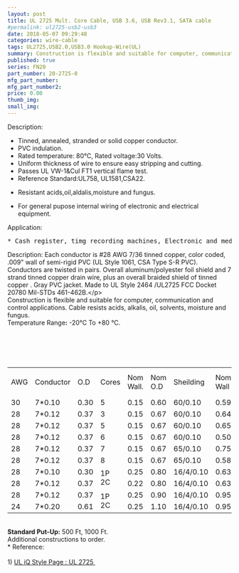 ```yaml
---
layout: post
title: UL 2725 Mult. Core Cable, USB 3.6, USB Rev3.1, SATA cable
#permalink: ul2725-usb2-usb3
date: 2018-05-07 09:29:48
categories: wire-cable
tags: UL2725,USB2.0,USB3.0 Hookup-Wire(UL)
summary: Construction is flexible and suitable for computer, communication and control applications. Cable resists acids, alkalis, oil, solvents, moisture and fungus
published: true 
series: FN20
part_number: 20-2725-0
mfg_part_number: 
mfg_part_number2: 
price: 0.00
thumb_img: 
small_img: 
---
```



<p>
	Description:
</p>
<ul>
	<li>
		Tinned, annealed, stranded or solid copper conductor.<br />
	</li>
	<li>
		PVC indulation.<br />
	</li>
	<li>
		Rated temperature: 80℃, Rated voltage:30 Volts.
	</li>
	<li>
		Uniform thickness of wire to ensure easy stripping and cutting.
	</li>
	<li>
		Passes UL VW-1&amp;Cul FT1 vertical flame test.
	</li>
	<li>
		Reference Standard:UL758, UL1581,CSA22.
	</li>
	<li>
		<p>
			Resistant acids,oil,aldalis,moisture and fungus.&nbsp;
		</p>
		<li>
			For general pupose internal wiring of electronic and electrical equipment.&nbsp;
		</li>
	</li>
</ul>
Application:<br />
<pre>*&emsp;Cash register, timg_recording machines, Electronic and medical equiment. </pre>
<p>
	Description: Each conductor is #28 AWG 7/36 tinned copper, color coded, .009" wall of semi-rigid PVC (UL Style 1061, CSA Type S-R PVC). Conductors are twisted in pairs. Overall aluminum/polyester foil shield and 7 strand tinned copper drain wire, plus an overall braided shield of tinned copper . Gray PVC jacket. Made to UL Style 2464 /UL2725 FCC Docket 20780 Mil-STDs 461-462B.&lt;/p&gt;<br />
Construction is flexible and suitable for computer, communication and control applications. Cable resists acids, alkalis, oil, solvents, moisture and fungus.<br />
Temperature Range<strong>:</strong> -20°C To +80 °C.
</p>
<p>
	<br />
</p>
<p>
	<img src="https://www.hingtak.com/public/goods/ul2464-2.jpg" alt="" />
</p>
<p>
	<br />
</p>
<table class="table table-bordered table-hover table-condensed">
	<tbody>
		<tr>
			<td>
				AWG
			</td>
			<td>
				Conductor
			</td>
			<td>
				O.D
			</td>
			<td>
				Cores
			</td>
			<td>
				Nom Wall.
			</td>
			<td>
				Nom O.D
			</td>
			<td>
				Sheilding
			</td>
			<td>
				Nom. Wall
			</td>
			<td>
				Nom O.D (Ref)
			</td>
			<td>
				Ω
			</td>
		</tr>
		<tr>
			<td>
				30
			</td>
			<td>
				7*0.10
			</td>
			<td>
				0.30
			</td>
			<td>
				5
			</td>
			<td>
				0.15
			</td>
			<td>
				0.60
			</td>
			<td>
				60/0.10
			</td>
			<td>
				0.59
			</td>
			<td>
				3.0
			</td>
			<td>
				376.96
			</td>
		</tr>
		<tr>
			<td>
				28
			</td>
			<td>
				7*0.12
			</td>
			<td>
				0.37
			</td>
			<td>
				3
			</td>
			<td>
				0.15
			</td>
			<td>
				0.67
			</td>
			<td>
				60/0.10
			</td>
			<td>
				0.64
			</td>
			<td>
				3.0
			</td>
			<td>
				232
			</td>
		</tr>
		<tr>
			<td>
				28
			</td>
			<td>
				7*0.12
			</td>
			<td>
				0.37
			</td>
			<td>
				5
			</td>
			<td>
				0.15
			</td>
			<td>
				0.67
			</td>
			<td>
				60/0.10
			</td>
			<td>
				0.65
			</td>
			<td>
				3.4
			</td>
			<td>
				232
			</td>
		</tr>
		<tr>
			<td>
				28
			</td>
			<td>
				7*0.12
			</td>
			<td>
				0.37
			</td>
			<td>
				6
			</td>
			<td>
				0.15
			</td>
			<td>
				0.67
			</td>
			<td>
				60/0.10
			</td>
			<td>
				0.50
			</td>
			<td>
				3.4
			</td>
			<td>
				232
			</td>
		</tr>
		<tr>
			<td>
				28
			</td>
			<td>
				7*0.12
			</td>
			<td>
				0.37
			</td>
			<td>
				7
			</td>
			<td>
				0.15
			</td>
			<td>
				0.67
			</td>
			<td>
				65/0.10
			</td>
			<td>
				0.75
			</td>
			<td>
				3.8
			</td>
			<td>
				232
			</td>
		</tr>
		<tr>
			<td>
				28
			</td>
			<td>
				7*0.12
			</td>
			<td>
				0.37
			</td>
			<td>
				8
			</td>
			<td>
				0.15
			</td>
			<td>
				0.67
			</td>
			<td>
				65/0.10
			</td>
			<td>
				0.58
			</td>
			<td>
				3.8
			</td>
			<td>
				232
			</td>
		</tr>
		<tr>
			<td>
				28
			</td>
			<td>
				7*0.10
			</td>
			<td>
				0.30
			</td>
			<td rowspan="2">
				1P<br />
2C
			</td>
			<td>
				0.25
			</td>
			<td>
				0.80
			</td>
			<td>
				16/4/0.10
			</td>
			<td>
				0.63
			</td>
			<td>
				3.0
			</td>
			<td>
				232
			</td>
		</tr>
		<tr>
			<td>
				28
			</td>
			<td>
				7*0.12
			</td>
			<td>
				0.37
			</td>
			<td>
				0.22
			</td>
			<td>
				0.80
			</td>
			<td>
				16/4/0.10
			</td>
			<td>
				0.63
			</td>
			<td>
				3.0
			</td>
			<td>
				232
			</td>
		</tr>
		<tr>
			<td>
				28
			</td>
			<td>
				7*0.12
			</td>
			<td>
				0.37
			</td>
			<td rowspan="2">
				1P<br />
2C
			</td>
			<td>
				0.25
			</td>
			<td>
				0.90
			</td>
			<td>
				16/4/0.10
			</td>
			<td>
				0.95
			</td>
			<td>
				4.7
			</td>
			<td>
				232
			</td>
		</tr>
		<tr>
			<td>
				24
			</td>
			<td>
				7*0.20
			</td>
			<td>
				0.61
			</td>
			<td>
				0.25
			</td>
			<td>
				1.10
			</td>
			<td>
				16/4/0.10
			</td>
			<td>
				0.95
			</td>
			<td>
				4.7
			</td>
			<td>
				93.25
			</td>
		</tr>
	</tbody>
</table>
<p>
	<br />
<strong>Standard Put-Up:</strong> 500 Ft, 1000 Ft.<br />
Additional constructions to order.<br />
* Reference:<br />
<br />
1) <a href="http://iq.ul.com/awm/stylepage.aspx?Style=2725" target="_blank">UL iQ Style Page : UL 2725&nbsp;</a>
</p>